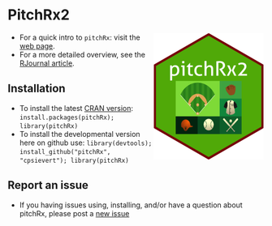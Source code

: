 
<!-- README.md is generated from README.Rmd. Please edit that file -->
PitchRx2
========

<img src="pitchRx2_resize.png" align="right">

-   For a quick intro to `pitchRx`: visit the [web page](http://cpsievert.github.com/pitchRx/).
-   For a more detailed overview, see the [RJournal article](http://journal.r-project.org/archive/accepted/sievert.pdf).

Installation
------------

-   To install the latest [CRAN version](http://cran.r-project.org/web/packages/pitchRx/): `install.packages(pitchRx); library(pitchRx)`
-   To install the developmental version here on github use: `library(devtools); install_github("pitchRx", "cpsievert"); library(pitchRx)`

Report an issue
---------------

-   If you having issues using, installing, and/or have a question about pitchRx, please post a [new issue](https://github.com/cpsievert/pitchRx/issues?state=open)
